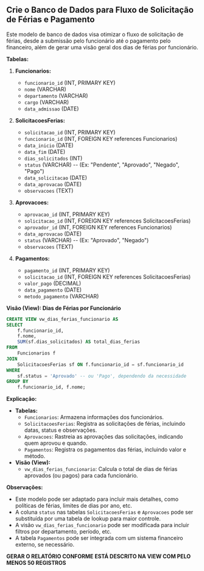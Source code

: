 ## Crie o Banco de Dados para Fluxo de Solicitação de Férias e Pagamento

Este modelo de banco de dados visa otimizar o fluxo de solicitação de férias, desde a submissão pelo funcionário até o pagamento pelo financeiro, além de gerar uma visão geral dos dias de férias por funcionário.

**Tabelas:**

1.  **Funcionarios:**
    * `funcionario_id` (INT, PRIMARY KEY)
    * `nome` (VARCHAR)
    * `departamento` (VARCHAR)
    * `cargo` (VARCHAR)
    * `data_admissao` (DATE)

2.  **SolicitacoesFerias:**
    * `solicitacao_id` (INT, PRIMARY KEY)
    * `funcionario_id` (INT, FOREIGN KEY references Funcionarios)
    * `data_inicio` (DATE)
    * `data_fim` (DATE)
    * `dias_solicitados` (INT)
    * `status` (VARCHAR) -- (Ex: "Pendente", "Aprovado", "Negado", "Pago")
    * `data_solicitacao` (DATE)
    * `data_aprovacao` (DATE)
    * `observacoes` (TEXT)

3.  **Aprovacoes:**
    * `aprovacao_id` (INT, PRIMARY KEY)
    * `solicitacao_id` (INT, FOREIGN KEY references SolicitacoesFerias)
    * `aprovador_id` (INT, FOREIGN KEY references Funcionarios)
    * `data_aprovacao` (DATE)
    * `status` (VARCHAR) -- (Ex: "Aprovado", "Negado")
    * `observacoes` (TEXT)

4.  **Pagamentos:**
    * `pagamento_id` (INT, PRIMARY KEY)
    * `solicitacao_id` (INT, FOREIGN KEY references SolicitacoesFerias)
    * `valor_pago` (DECIMAL)
    * `data_pagamento` (DATE)
    * `metodo_pagamento` (VARCHAR)

**Visão (View): Dias de Férias por Funcionário**

```sql
CREATE VIEW vw_dias_ferias_funcionario AS
SELECT
    f.funcionario_id,
    f.nome,
    SUM(sf.dias_solicitados) AS total_dias_ferias
FROM
    Funcionarios f
JOIN
    SolicitacoesFerias sf ON f.funcionario_id = sf.funcionario_id
WHERE
    sf.status = 'Aprovado' -- ou 'Pago', dependendo da necessidade
GROUP BY
    f.funcionario_id, f.nome;
```

**Explicação:**

* **Tabelas:**
    * `Funcionarios`: Armazena informações dos funcionários.
    * `SolicitacoesFerias`: Registra as solicitações de férias, incluindo datas, status e observações.
    * `Aprovacoes`: Rastreia as aprovações das solicitações, indicando quem aprovou e quando.
    * `Pagamentos`: Registra os pagamentos das férias, incluindo valor e método.
* **Visão (View):**
    * `vw_dias_ferias_funcionario`: Calcula o total de dias de férias aprovados (ou pagos) para cada funcionário.

**Observações:**

* Este modelo pode ser adaptado para incluir mais detalhes, como políticas de férias, limites de dias por ano, etc.
* A coluna `status` nas tabelas `SolicitacoesFerias` e `Aprovacoes` pode ser substituída por uma tabela de lookup para maior controle.
* A visão `vw_dias_ferias_funcionario` pode ser modificada para incluir filtros por departamento, período, etc.
* A tabela `Pagamentos` pode ser integrada com um sistema financeiro externo, se necessário.


**GERAR O RELATÓRIO CONFORME ESTÁ DESCRITO NA VIEW COM PELO MENOS 50 REGISTROS**
